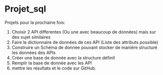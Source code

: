 # Projet_sql


Projets  pour la prochaine fois:


1) Choisir 2 API differentes (Ou une avec beaucoup de données) mais sur des sujet similaires
2) Faire le dictionnaire de données de ces API  (Liste des attributs possible)
3) Construire un Schéma de donnée pouvant stocker de manière structuré les données des APIs
4) Créer une base de donnée avec la structure définit
5) Remplir la base de donnée avec les API
6) mettre les résultats et le code sur GitHub.

